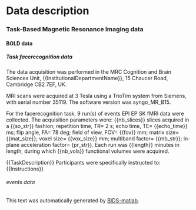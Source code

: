 
# Data description


### Task-Based Magnetic Resonance Imaging data

#### BOLD data

##### Task facerecognition data

The data acquisition was performed in the MRC Cognition and Brain Sciences Unit,
{{InstitutionalDepartmentName}}, 15 Chaucer Road, Cambridge CB2 7EF, UK.

MRI scans were acquired at 3 Tesla using a TrioTim system from Siemens, with serial
number 35119. The software version was syngo_MR_B15.

For the facerecognition task, 9 run(s) of events EPI EP SK fMRI data were collected.
The acquisition parameters were: {{nb_slices}} slices acquired in a {{so_str}}
fashion; repetition time, TR= 2 s; echo time, TE= {{echo_time}} ms; flip angle,
FA= 78 deg; field of view, FOV= {{fov}} mm; matrix size= {{mat_size}}; voxel
size= {{vox_size}} mm; multiband factor= {{mb_str}}; in-plane acceleration factor=
{pr_str}}. Each run was {{length}} minutes in length, during which {{nb_vols}}
functional volumes were acquired.

{{TaskDescription}} Participants were specifically instructed to: {{Instructions}}

###### events data

This text was automatically generated by [BIDS-matlab](https://github.com/bids-standard/bids-matlab).
